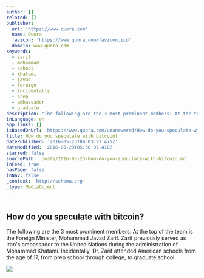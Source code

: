 ```yaml
---
author: []
related: []
publisher:
  url: 'https://www.quora.com'
  name: Quora
  favicon: 'https://www.quora.com/favicon.ico'
  domain: www.quora.com
keywords:
  - zarif
  - mohammad
  - school
  - khatami
  - javad
  - foreign
  - incidentally
  - prep
  - ambassador
  - graduate
description: "The following are the 3 most prominent members: At the top of the team is the Foreign Minister, Mohammad Javad Zarif. Zarif previously served as Iran's ambassador to the United Nations during the administration of Mohammad Khatami. Incidentally, Dr. Zarif attended American schools from the age of 17, from prep school through college, to graduate school."
inLanguage: en
app_links: []
isBasedOnUrl: 'https://www.quora.com/unanswered/How-do-you-speculate-with-bitcoin'
title: How do you speculate with bitcoin?
datePublished: '2016-05-23T06:03:27.475Z'
dateModified: '2016-05-23T05:36:07.410Z'
starred: false
sourcePath: _posts/2016-05-23-how-do-you-speculate-with-bitcoin.md
inFeed: true
hasPage: false
inNav: false
_context: 'http://schema.org'
_type: MediaObject

---
```

<article style=""><h1>How do you speculate with bitcoin?</h1><p>The following are the 3 most prominent members: At the top of the team is the Foreign Minister, Mohammad Javad Zarif. Zarif previously served as Iran's ambassador to the United Nations during the administration of Mohammad Khatami. Incidentally, Dr. Zarif attended American schools from the age of 17, from prep school through college, to graduate school.</p><img src="https://qsf.is.quoracdn.net/-images.new_grid.fb_share_default.pnge6dde9cfa6e03c43.png" /></article>